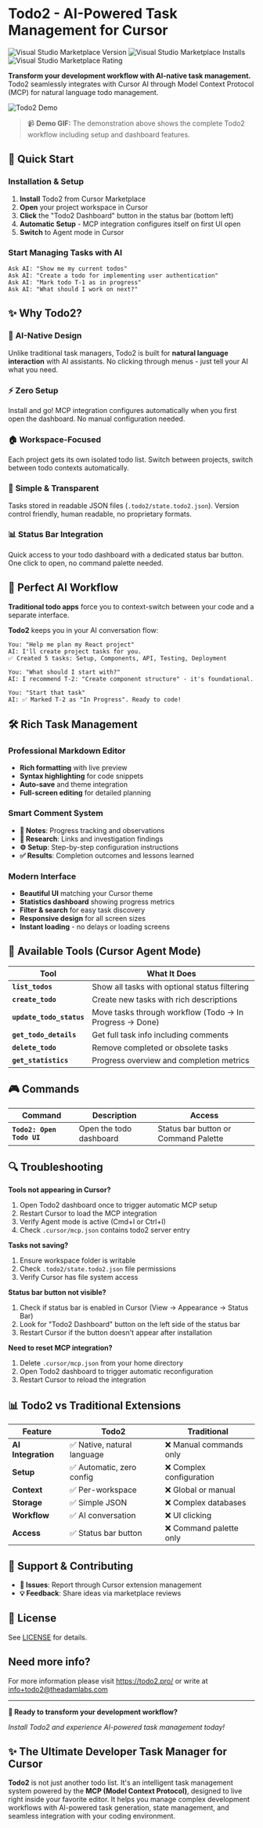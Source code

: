 # Todo2 - AI-Powered Task Management for Cursor

![Visual Studio Marketplace Version](https://img.shields.io/visual-studio-marketplace/v/Todo2.todo2?style=flat-square&logo=visual-studio-code)
![Visual Studio Marketplace Installs](https://img.shields.io/visual-studio-marketplace/i/Todo2.todo2?style=flat-square)
![Visual Studio Marketplace Rating](https://img.shields.io/visual-studio-marketplace/r/Todo2.todo2?style=flat-square)

**Transform your development workflow with AI-native task management.** Todo2 seamlessly integrates with Cursor AI through Model Context Protocol (MCP) for natural language todo management.

![Todo2 Demo](todo2-demo.gif)

> 📹 **Demo GIF:** The demonstration above shows the complete Todo2 workflow including setup and dashboard features.

## 🚀 Quick Start

### Installation & Setup
1. **Install** Todo2 from Cursor Marketplace
2. **Open** your project workspace in Cursor  
3. **Click** the "Todo2 Dashboard" button in the status bar (bottom left)
4. **Automatic Setup** - MCP integration configures itself on first UI open
5. **Switch** to Agent mode in Cursor

### Start Managing Tasks with AI
```
Ask AI: "Show me my current todos"
Ask AI: "Create a todo for implementing user authentication"  
Ask AI: "Mark todo T-1 as in progress"
Ask AI: "What should I work on next?"
```

## ✨ Why Todo2?

### 🤖 **AI-Native Design**
Unlike traditional task managers, Todo2 is built for **natural language interaction** with AI assistants. No clicking through menus - just tell your AI what you need.

### ⚡ **Zero Setup**  
Install and go! MCP integration configures automatically when you first open the dashboard. No manual configuration needed.

### 🏠 **Workspace-Focused**
Each project gets its own isolated todo list. Switch between projects, switch between todo contexts automatically.

### 💾 **Simple & Transparent**
Tasks stored in readable JSON files (`.todo2/state.todo2.json`). Version control friendly, human readable, no proprietary formats.

### 📊 **Status Bar Integration**
Quick access to your todo dashboard with a dedicated status bar button. One click to open, no command palette needed.

## 🎯 Perfect AI Workflow

**Traditional todo apps** force you to context-switch between your code and a separate interface.

**Todo2** keeps you in your AI conversation flow:

```
You: "Help me plan my React project"
AI: I'll create project tasks for you.
✅ Created 5 tasks: Setup, Components, API, Testing, Deployment

You: "What should I start with?"  
AI: I recommend T-2: "Create component structure" - it's foundational.

You: "Start that task"
AI: ✅ Marked T-2 as "In Progress". Ready to code!
```

## 🛠️ Rich Task Management

### Professional Markdown Editor
- **Rich formatting** with live preview
- **Syntax highlighting** for code snippets  
- **Auto-save** and theme integration
- **Full-screen editing** for detailed planning

### Smart Comment System
- **📝 Notes**: Progress tracking and observations
- **🔬 Research**: Links and investigation findings  
- **⚙️ Setup**: Step-by-step configuration instructions
- **✅ Results**: Completion outcomes and lessons learned

### Modern Interface
- **Beautiful UI** matching your Cursor theme
- **Statistics dashboard** showing progress metrics
- **Filter & search** for easy task discovery
- **Responsive design** for all screen sizes
- **Instant loading** - no delays or loading screens

## 🔧 Available Tools (Cursor Agent Mode)

| Tool | What It Does |
|------|-------------|
| **`list_todos`** | Show all tasks with optional status filtering |
| **`create_todo`** | Create new tasks with rich descriptions |
| **`update_todo_status`** | Move tasks through workflow (Todo → In Progress → Done) |
| **`get_todo_details`** | Get full task info including comments |
| **`delete_todo`** | Remove completed or obsolete tasks |
| **`get_statistics`** | Progress overview and completion metrics |

## 🎮 Commands

| Command | Description | Access |
|---------|-------------|--------|
| **`Todo2: Open Todo UI`** | Open the todo dashboard | Status bar button or Command Palette |

## 🔍 Troubleshooting

**Tools not appearing in Cursor?**
1. Open Todo2 dashboard once to trigger automatic MCP setup
2. Restart Cursor to load the MCP integration
3. Verify Agent mode is active (Cmd+I or Ctrl+I)
4. Check `.cursor/mcp.json` contains todo2 server entry

**Tasks not saving?**
1. Ensure workspace folder is writable
2. Check `.todo2/state.todo2.json` file permissions
3. Verify Cursor has file system access

**Status bar button not visible?**
1. Check if status bar is enabled in Cursor (View → Appearance → Status Bar)
2. Look for "Todo2 Dashboard" button on the left side of the status bar
3. Restart Cursor if the button doesn't appear after installation

**Need to reset MCP integration?**
1. Delete `.cursor/mcp.json` from your home directory
2. Open Todo2 dashboard to trigger automatic reconfiguration
3. Restart Cursor to reload the integration

## 📊 Todo2 vs Traditional Extensions

| Feature | Todo2 | Traditional |
|---------|-------|-------------|
| **AI Integration** | ✅ Native, natural language | ❌ Manual commands only |
| **Setup** | ✅ Automatic, zero config | ❌ Complex configuration |
| **Context** | ✅ Per-workspace | ❌ Global or manual |
| **Storage** | ✅ Simple JSON | ❌ Complex databases |
| **Workflow** | ✅ AI conversation | ❌ UI clicking |
| **Access** | ✅ Status bar button | ❌ Command palette only |

## 🤝 Support & Contributing

- **🐛 Issues**: Report through Cursor extension management
- **💡 Feedback**: Share ideas via marketplace reviews

## 📄 License

See [LICENSE](LICENSE) for details.

## Need more info?
For more information please visit https://todo2.pro/ or write at info+todo2@theadamlabs.com

---

**🚀 Ready to transform your development workflow?**

*Install Todo2 and experience AI-powered task management today!*

## ✨ The Ultimate Developer Task Manager for Cursor

**Todo2** is not just another todo list. It's an intelligent task management system powered by the **MCP (Model Context Protocol)**, designed to live right inside your favorite editor. It helps you manage complex development workflows with AI-powered task generation, state management, and seamless integration with your coding environment.
